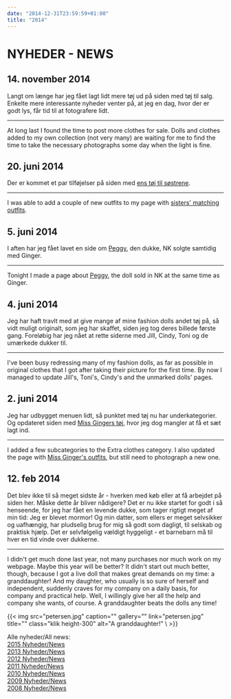 ```yaml
---
date: "2014-12-31T23:59:59+01:00"
title: "2014"
---
```



# NYHEDER - NEWS


## 14. november 2014

Langt om længe har jeg fået lagt lidt mere tøj ud på siden med tøj til
salg. Enkelte mere interessante nyheder venter på, at jeg en dag, hvor
der er godt lys, får tid til at fotografere lidt.

------------------------------------------------------------------------

At long last I found the time to post more clothes for sale. Dolls and
clothes added to my own collection (not very many) are waiting for me to
find the time to take the necessary photographs some day when the light
is fine.

## 20. juni 2014

Der er kommet et par tilføjelser på siden med [ens tøj til søstrene](sisters).

------------------------------------------------------------------------

I was able to add a couple of new outfits to my page with [sisters' matching outfits](sisters).

## 5. juni 2014

I aften har jeg fået lavet en side om [Peggy](peggy), den dukke,
NK solgte samtidig med Ginger.

------------------------------------------------------------------------

Tonight I made a page about [Peggy](peggy), the doll sold in NK at
the same time as Ginger.

## 4. juni 2014

Jeg har haft travlt med at give mange af mine fashion dolls andet tøj
på, så vidt muligt originalt, som jeg har skaffet, siden jeg tog deres
billede første gang. Foreløbig har jeg nået at rette siderne med Jill,
Cindy, Toni og de umærkede dukker til.

------------------------------------------------------------------------

I've been busy redressing many of my fashion dolls, as far as possible
in original clothes that I got after taking their picture for the first
time. By now I managed to update Jill's, Toni's, Cindy's and the
unmarked dolls' pages.

## 2. juni 2014

Jeg har udbygget menuen lidt, så punktet med tøj nu har underkategorier.
Og opdateret siden med [Miss Gingers tøj](missgingeroutfits), hvor
jeg dog mangler at få et sæt lagt ind.

------------------------------------------------------------------------

I added a few subcategories to the Extra clothes category. I also
updated the page with [Miss Ginger's outfits](missgingeroutfits),
but still need to photograph a new one.

## 12. feb 2014

Det blev ikke til så meget sidste år - hverken med køb eller at få
arbejdet på siden her. Måske dette år bliver nådigere? Det er nu ikke
startet for godt i så henseende, for jeg har fået en levende dukke, som
tager rigtigt meget af min tid: Jeg er blevet mormor! Og min datter, som
ellers er meget selvsikker og uafhængig, har pludselig brug for mig så
godt som dagligt, til selskab og praktisk hjælp. Det er selvfølgelig
vældigt hyggeligt - et barnebarn må til hver en tid vinde over dukkerne.

------------------------------------------------------------------------

I didn't get much done last year, not many purchases nor much work on my
webpage. Maybe this year will be better? It didn't start out much
better, though, because I got a live doll that makes great demands on my
time: a granddaughter! And my daughter, who usually is so sure of
herself and independent, suddenly craves for my company on a daily
basis, for company and practical help. Well, I willingly give her all
the help and company she wants, of course. A granddaughter beats the
dolls any time!

{{< img src="petersen.jpg" 
    caption="" 
    gallery=""
    link="petersen.jpg" 
    title=""
    class="klik height-300" 
    alt="A granddaughter!" 
\ >}}



Alle nyheder/All news:\
[2015 Nyheder/News](/news/2015)\
[2013 Nyheder/News](/news/2013)\
[2012 Nyheder/News](/news/2012)\
[2011 Nyheder/News](/news/2011)\
[2010 Nyheder/News](/news/2010)\
[2009 Nyheder/News](/news/2009)\
[2008 Nyheder/News](/news/2008)
